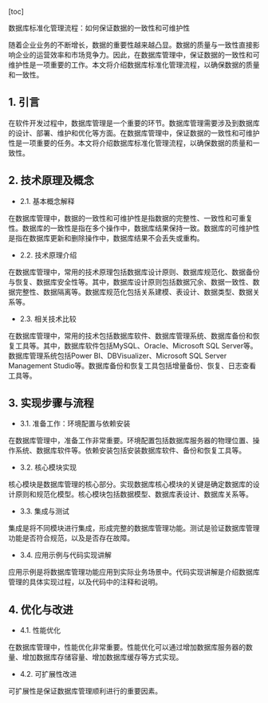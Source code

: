 
[toc]                    
                
                
数据库标准化管理流程：如何保证数据的一致性和可维护性

随着企业业务的不断增长，数据的重要性越来越凸显。数据的质量与一致性直接影响企业的运营效率和市场竞争力。因此，在数据库管理中，保证数据的一致性和可维护性是一项重要的工作。本文将介绍数据库标准化管理流程，以确保数据的质量和一致性。

## 1. 引言

在软件开发过程中，数据库管理是一个重要的环节。数据库管理需要涉及到数据库的设计、部署、维护和优化等方面。在数据库管理中，保证数据的一致性和可维护性是一项重要的任务。本文将介绍数据库标准化管理流程，以确保数据的质量和一致性。

## 2. 技术原理及概念

- 2.1. 基本概念解释

在数据库管理中，数据的一致性和可维护性是指数据的完整性、一致性和可重复性。数据库的一致性是指在多个操作中，数据库结果保持一致。数据库的可维护性是指在数据库更新和删除操作中，数据库结果不会丢失或重构。

- 2.2. 技术原理介绍

在数据库管理中，常用的技术原理包括数据库设计原则、数据库规范化、数据备份与恢复、数据库安全性等。其中，数据库设计原则包括数据冗余、数据一致性、数据完整性、数据隔离等。数据库规范化包括关系建模、表设计、数据类型、数据关系等。

- 2.3. 相关技术比较

在数据库管理中，常用的技术包括数据库软件、数据库管理系统、数据库备份和恢复工具等。其中，数据库软件包括MySQL、Oracle、Microsoft SQL Server等。数据库管理系统包括Power BI、DBVisualizer、Microsoft SQL Server Management Studio等。数据库备份和恢复工具包括增量备份、恢复、日志查看工具等。

## 3. 实现步骤与流程

- 3.1. 准备工作：环境配置与依赖安装

在数据库管理中，准备工作非常重要。环境配置包括数据库服务器的物理位置、操作系统、数据库软件等。依赖安装包括安装数据库软件、备份和恢复工具等。

- 3.2. 核心模块实现

核心模块是数据库管理的核心部分。实现数据库核心模块的关键是确定数据库的设计原则和规范化模型。核心模块包括数据模型、数据库表设计、数据库关系等。

- 3.3. 集成与测试

集成是将不同模块进行集成，形成完整的数据库管理功能。测试是验证数据库管理功能是否符合规范，以及是否存在故障。

- 3.4. 应用示例与代码实现讲解

应用示例是将数据库管理功能应用到实际业务场景中。代码实现讲解是介绍数据库管理的具体实现过程，以及代码中的注释和说明。

## 4. 优化与改进

- 4.1. 性能优化

在数据库管理中，性能优化非常重要。性能优化可以通过增加数据库服务器的数量、增加数据库存储容量、增加数据库缓存等方式实现。

- 4.2. 可扩展性改进

可扩展性是保证数据库管理顺利进行的重要因素。

